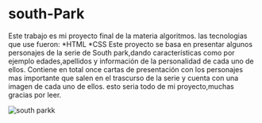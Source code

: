 # south-Park
Este trabajo es mi proyecto final de la materia algoritmos.
las tecnologias que use fueron: 
*HTML
*CSS
Este proyecto se basa en presentar algunos personajes de la serie de South park,dando características como por ejemplo edades,apellidos y información de la personalidad de cada uno de ellos.
Contiene en total once cartas de presentación con los personajes mas importante que salen en el trascurso de la serie y cuenta con una imagen de cada uno de ellos.
esto seria todo de mi proyecto,muchas gracias por leer.

![south parkk](https://user-images.githubusercontent.com/115164901/231252827-72ff3707-e2b5-48be-ac20-a7899c0bba84.jpg)
